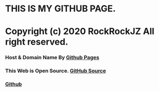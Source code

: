 # THIS IS MY GITHUB PAGE.
# Copyright (c) 2020 RockRockJZ All right reserved.
### Host & Domain Name By [Github Pages](https://pages.github.com)
### This Web is Open Source. [GitHub Source](https://github.com/RockRockJZ/RockRockJZ.github.io) 
### [Github](https://github.com)

